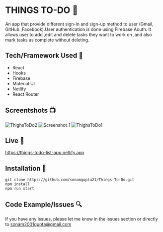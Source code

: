 # THINGS TO-DO 📝

An app that provide different sign-in and sign-up method to user (Gmail, GitHub ,Facebook).User authentication is done using Firebase Aouth. 
It allows user to add ,edit and delete tasks they want to work on ,and also mark tasks as complete without deleting. 


## Tech/Framework Used 🔧

- React
- Hooks
- Firebase
- Material UI 
- Netlify
- React Router

## Screentshots 📺

![ThighsToDo2](https://user-images.githubusercontent.com/71771131/192040759-c4c59cae-fe54-477b-b990-fe507fb0d7b5.png)
![Screenshot_1](https://user-images.githubusercontent.com/71771131/192040771-0df6a70a-5ca7-48d5-baf4-334904740b8d.png)
![ThighsToDo1](https://user-images.githubusercontent.com/71771131/192039615-840ec3a6-d398-4297-bc15-938ec7dbcf5d.png)


## Live 📍

https://things-todo-list-app.netlify.app

## Installation 💾

```
git clone https://github.com/sonamgupta21/Things-To-Do.git
npm install
npm run start
```

## Code Example/Issues 🔍
If you have any issues, please let me know in the issues section or directly to sonam2001gupta@gmail.com
